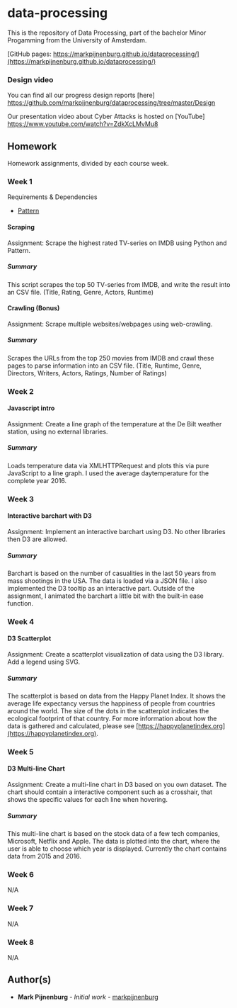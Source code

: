 # data-processing

This is the repository of Data Processing, part of the bachelor Minor Progamming from the University of Amsterdam.

[GitHub pages: https://markpijnenburg.github.io/dataprocessing/](https://markpijnenburg.github.io/dataprocessing/)

### Design video
You can find all our progress design reports [here] https://github.com/markpijnenburg/dataprocessing/tree/master/Design

Our presentation video about Cyber Attacks is hosted on [YouTube] https://www.youtube.com/watch?v=ZdkXcLMvMu8

## Homework
Homework assignments, divided by each course week.


### Week 1

Requirements & Dependencies
* [Pattern](https://pypi.python.org/pypi/Pattern)

#### Scraping

Assignment: Scrape the highest rated TV-series on IMDB using Python and Pattern.

##### Summary
This script scrapes the top 50 TV-series from IMDB, and write the result into an CSV file. (Title, Rating, Genre, Actors, Runtime)

#### Crawling (Bonus)

Assignment: Scrape multiple websites/webpages using web-crawling.

##### Summary
Scrapes the URLs from the top 250 movies from IMDB and crawl these pages to parse information into an CSV file. (Title, Runtime, Genre, Directors, Writers, Actors, Ratings, Number of Ratings)

### Week 2

#### Javascript intro

Assignment: Create a line graph of the temperature at the De Bilt weather station, using no external libraries.

##### Summary
Loads temperature data via XMLHTTPRequest and plots this via pure JavaScript to a line graph. I used the average daytemperature for the complete year 2016.

### Week 3
#### Interactive barchart with D3

Assignment: Implement an interactive barchart using D3. No other libraries then D3 are allowed.

##### Summary
Barchart is based on the number of casualities in the last 50 years from mass shootings in the USA. The data is loaded via a JSON file. I also implemented the D3 tooltip as an interactive part. Outside of the assignment, I animated the barchart a little bit with the built-in ease function.

### Week 4
#### D3 Scatterplot

Assignment: Create a scatterplot visualization of data using the D3 library. Add a legend using SVG.

##### Summary
The scatterplot is based on data from the Happy Planet Index. It shows the average life expectancy versus the happiness of people from countries around the world. The size of the dots in the scatterplot indicates the ecological footprint of that country. For more information about how the data is gathered and calculated, please see [https://happyplanetindex.org](https://happyplanetindex.org).

### Week 5
#### D3 Multi-line Chart

Assignment: Create a multi-line chart in D3 based on you own dataset. The chart should contain a interactive component such as a crosshair, that shows the specific values for each line when hovering.

##### Summary
This multi-line chart is based on the stock data of a few tech companies, Microsoft, Netflix and Apple. The data is plotted into the chart, where the user is able to choose which year is displayed. Currently the chart contains data from 2015 and 2016.

### Week 6
N/A

### Week 7
N/A

### Week 8
N/A



## Author(s)

* **Mark Pijnenburg** - *Initial work* - [markpijnenburg](https://github.com/markpijnenburg)
